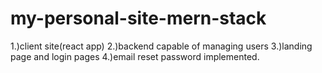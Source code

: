 # my-personal-site-mern-stack
1.)client site(react app)
2.)backend capable of managing users
3.)landing page and login pages
4.)email reset password implemented.
